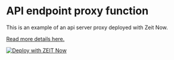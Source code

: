 # API endpoint proxy function

This is an example of an api server proxy deployed with Zeit Now.

[Read more details here.](https://joelhooks.com/simple-serverless-now)

[![Deploy with ZEIT Now](https://zeit.co/button)](https://zeit.co/new/project?template=https://github.com/joelhooks/zeit-now-express-proxy)